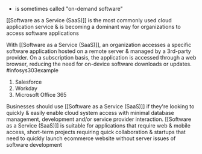 - is sometimes called "on-demand software"

[[Software as a Service (SaaS)]] is the most commonly used cloud application service & is becoming a dominant way for organizations to access software applications

With [[Software as a Service (SaaS)]], an organization accesses a specific software application hosted on a remote server & managed by a 3rd-party provider. On a subscription basis, the application is accessed through a web browser, reducing the need for on-device software downloads or updates.
#infosys303example 
1. Salesforce
2. Workday
3. Microsoft Office 365

Businesses should use [[Software as a Service (SaaS)]] if they're looking to quickly & easily enable cloud system access with minimal database management, development and/or service provider interaction. [[Software as a Service (SaaS)]] is suitable for applications that require web & mobile access, short-term projects requiring quick collaboration & startups that need to quickly launch ecommerce website without server issues of software development